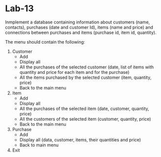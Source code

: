# Lab-13
Inmplement a database containing information about customers (name, contacts), purchases (date and customer Id), items (name and price) and connections between purchases and items (purchase id, item id, quantity).

The menu should contain the following:
1. Customer
    - Add
    - Display all
    - All the purchases of the selected customer (date, list of items with quantity and price for each item and for the purchase)
    - All the items purchased by the selected customer (item, quantity, price)
    - Back to the main menu
2. Item
    - Add
    - Display all
    - All the purchases of the selected item (date, customer, quantity, price)
    - All the customers of the selected item (customer, quantity, price)
    - Back to the main menu
3. Purchase
    - Add
    - Display all (data, customer, items, their quantities and price)
    - Back to main menu
4. Exit